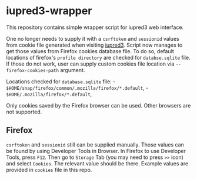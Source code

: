 # iupred3-wrapper

This repository contains simple wrapper script for iupred3 web interface.

One no longer needs to supply it with a `csrftoken` and `sessionid` values from cookie file generated when visiting [iupred3](https://iupred3.elte.hu/). Script now manages to get those values from Firefox cookies database file. To do so, default locations of firefox's `profile directory` are checked for `databse.sqlite` file. If those do not work, user can supply custom cookies file location via `--firefox-cookies-path` argument.

Locations checked for `database.sqlite` file:
    - `$HOME/snap/firefox/common/.mozilla/firefox/*.default`,
    - `$HOME/.mozilla/firefox/*.default`,

Only cookies saved by the Firefox browser can be used. Other browsers are not supported.

## Firefox

`csrftoken` and `sessionid` still can be supplied manually. Those values can be found by using Developer Tools in Browser.
In Firefox to use Developer Tools, press `F12`. Then go to `Storage` Tab (you may need to press `>>` icon) and select `Cookies`. The relevant value should be there. Example values are provided in `cookies` file in this repo.
